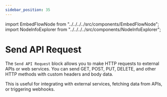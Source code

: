 ```yaml
---
sidebar_position: 35
---
```


import EmbedFlowNode from "../../../../src/components/EmbedFlowNode";
import NodeInfoExplorer from "../../../../src/components/NodeInfoExplorer";

# Send API Request

<EmbedFlowNode type="action_http_request" />

The `Send API Request` block allows you to make HTTP requests to external APIs or web services. You can send GET, POST, PUT, DELETE, and other HTTP methods with custom headers and body data.

This is useful for integrating with external services, fetching data from APIs, or triggering webhooks.

<NodeInfoExplorer type="action_http_request" />
